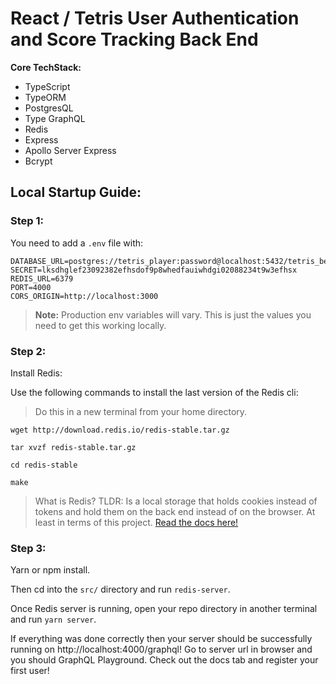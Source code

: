 # React / Tetris User Authentication and Score Tracking Back End

**Core TechStack:**

- TypeScript
- TypeORM
- PostgresQL
- Type GraphQL
- Redis
- Express
- Apollo Server Express
- Bcrypt

## Local Startup Guide:

### Step 1:

You need to add a `.env` file with:

```
DATABASE_URL=postgres://tetris_player:password@localhost:5432/tetris_be
SECRET=lksdhglef23092382efhsdof9p8whedfauiwhdgi02088234t9w3efhsx
REDIS_URL=6379
PORT=4000
CORS_ORIGIN=http://localhost:3000
```

> **Note:** Production env variables will vary. This is just the values you need to get this working locally.

### Step 2:

Install Redis:

Use the following commands to install the last version of the Redis cli:

> Do this in a new terminal from your home directory.

```
wget http://download.redis.io/redis-stable.tar.gz

tar xvzf redis-stable.tar.gz

cd redis-stable

make
```

> What is Redis? TLDR: Is a local storage that holds cookies instead of tokens and hold them on the back end instead of on the browser. At least in terms of this project. [Read the docs here!](https://redis.io/topics/quickstart)

### Step 3:

Yarn or npm install.

Then cd into the `src/` directory and run `redis-server`.

Once Redis server is running, open your repo directory in another terminal and run `yarn server`.

If everything was done correctly then your server should be successfully running on http://localhost:4000/graphql! Go to server url in browser and you should GraphQL Playground. Check out the docs tab and register your first user!
